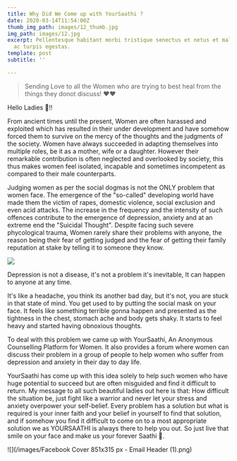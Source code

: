```yaml
---
title: Why Did We Come up with YourSaathi ?
date: 2020-03-14T11:54:00Z
thumb_img_path: images/12_thumb.jpg
img_path: images/12.jpg
excerpt: Pellentesque habitant morbi tristique senectus et netus et malesuada fames
  ac turpis egestas.
template: post
subtitle: ''

---
```

> Sending Love to all the Women who are trying to best heal from the things they donot discuss! ❤❤

Hello Ladies 👧!!

From ancient times until the present, Women are often harassed and exploited which has resulted in their under development and have somehow forced them to survive on the mercy of the thoughts and the judgments of the society. Women have always succeeded in adapting themselves into multiple roles, be it as a mother, wife or a daughter. However their remarkable contribution is often neglected and overlooked by society, this thus makes women feel isolated, incapable and sometimes incompetent as compared to their male counterparts.

Judging women as per the social dogmas is not the ONLY problem that women face. The emergence of the "so-called" developing world have made them the victim of rapes, domestic violence, social exclusion and even acid attacks. The increase in the frequency and the intensity of such offences contribute to the emergence of depression, anxiety and at an extreme end the "Suicidal Thought". Despite facing such severe phycological trauma, Women rarely share their problems with anyone, the reason being their fear of getting judged and the fear of getting their family reputation at stake by telling it to someone they know.

![](/images/gif.gif)

Depression is not a disease, it's not a problem it's inevitable, It can happen to anyone at any time.

It's like a headache, you think its another bad day, but it's not, you are stuck in that state of mind. You get used to by putting the social mask on your face. It feels like something terrible gonna happen and presented as the tightness in the chest, stomach ache and body gets shaky. It starts to feel heavy and started having obnoxious thoughts.

  
To deal with this problem we came up with YourSaathi, An Anonymous Counselling Platform for Women. It also provides a forum where women can discuss their problem in a group of people to help women who suffer from depression and anxiety in their day to day life.

  
YourSaathi has come up with this idea solely to help such women who have huge potential to succeed but are often misguided and find it difficult to return. My message to all such beautiful ladies out here is that: How difficult the situation be, just fight like a warrior and never let your stress and anxiety overpower your self-belief. Every problem has a solution but what is required is your inner faith and your belief in yourself to find that solution, and if somehow you find it difficult to come on to a most appropriate solution we as YOURSAATHI is always there to help you out. So just live that smile on your face and make us your forever Saathi 💜.

![](/images/Facebook Cover 851x315 px - Email Header (1).png)